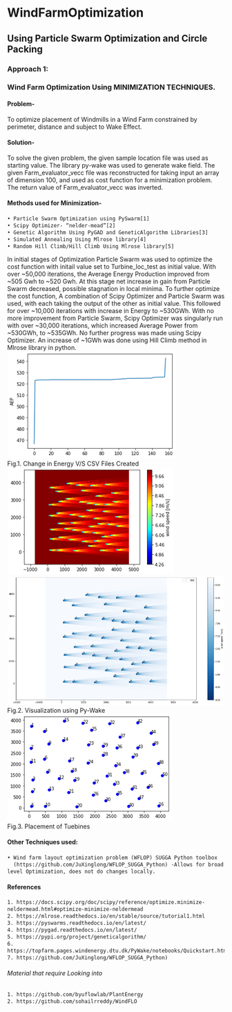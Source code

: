 # WindFarmOptimization
## Using Particle Swarm Optimization and Circle Packing
### Approach 1:
### Wind Farm Optimization Using MINIMIZATION TECHNIQUES.
#### Problem-
To optimize placement of Windmills in a Wind Farm constrained by perimeter, distance and subject to Wake Effect.

#### Solution-
To solve the given problem, the given sample location file was used as starting value. The library py-wake was used to generate wake field. The given Farm_evaluator_vecc file was reconstructed for taking input an array of dimension 100, and used as cost function for a minimization problem. The return value of  Farm_evaluator_vecc was inverted.

#### Methods used for Minimization-
    • Particle Swarm Optimization using PySwarm[1]
    • Scipy Optimizer- “nelder-mead”[2]
    • Genetic Algorithm Using PyGAD and GeneticAlgorithm Libraries[3]
    • Simulated Annealing Using Mlrose library[4]
    • Random Hill Climb/Hill Climb Using Mlrose library[5]

In initial stages of Optimization Particle Swarm was used to optimize the cost function with initail value set to Turbine_loc_test as initial value. With over ~50,000 iterations, the Average Energy Production improved from ~505 Gwh to ~520 Gwh. At this stage net increase in gain from Particle Swarm decreased, possible stagnation in local minima. To further optimize the cost function, A combination of Scipy Optimizer and Particle Swarm was used, with each taking the output of the other as initial value. This followed for over ~10,000 iterations with increase in Energy to ~530GWh. 
With no more improvement from Particle Swarm, Scipy Optimizer was singularly run with over ~30,000 iterations, which increased Average Power from ~530GWh, to ~535GWh. No further progress was made using Scipy Optimizer. An increase of  ~1GWh was done using Hill Climb method in Mlrose library in python.</br>
![Alt Text](https://github.com/Bhavya1705/WindFarmOptimization/blob/main/growth.png)</br>
Fig.1. Change in Energy V/S CSV Files Created</br>
![Alt Text](https://github.com/Bhavya1705/WindFarmOptimization/blob/main/11.png)</br>
![Alt Text](https://github.com/Bhavya1705/WindFarmOptimization/blob/main/21.png)</br>
Fig.2. Visualization using Py-Wake</br>
![Alt Text](https://github.com/Bhavya1705/WindFarmOptimization/blob/main/placement.png)</br>
Fig.3. Placement of Tuebines</br>
#### Other Techniques used:
    • Wind farm layout optimization problem (WFLOP) SUGGA Python toolbox
      (https://github.com/JuXinglong/WFLOP_SUGGA_Python) -Allows for broad level Optimization, does not do changes locally.

#### References
    1. https://docs.scipy.org/doc/scipy/reference/optimize.minimize-neldermead.html#optimize-minimize-neldermead
    2. https://mlrose.readthedocs.io/en/stable/source/tutorial1.html
    3. https://pyswarms.readthedocs.io/en/latest/
    4. https://pygad.readthedocs.io/en/latest/
    5. https://pypi.org/project/geneticalgorithm/
    6. https://topfarm.pages.windenergy.dtu.dk/PyWake/notebooks/Quickstart.html
    7. https://github.com/JuXinglong/WFLOP_SUGGA_Python)
###### Material that require Looking into
    1. https://github.com/byuflowlab/PlantEnergy
    2. https://github.com/sohailrreddy/WindFLO

